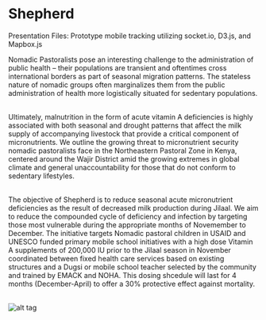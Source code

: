 # Shepherd

Presentation Files: Prototype mobile tracking utilizing socket.io, D3.js, and Mapbox.js

Nomadic Pastoralists pose an interesting challenge to the administration of public health – their populations are transient and oftentimes cross international borders as part of seasonal migration patterns. The stateless nature of nomadic groups often marginalizes them from the public administration of health more logistically situated for sedentary populations.<br/><br/>

Ultimately, malnutrition in the form of acute vitamin A deficiencies is highly associated with both seasonal and drought patterns that affect the milk supply of accompanying livestock that provide a critical component of micronutrients. We outline the growing threat to micronutrient security nomadic pastoralists face in the Northeastern Pastoral Zone in Kenya, centered around the Wajir District amid the growing extremes in global climate and general unaccountability for those that do not conform to sedentary lifestyles.<br/><br/>

The objective of Shepherd is to reduce seasonal acute micronutrient deficiencies as the result of decreased milk production during Jilaal. We aim to reduce the compounded cycle of deficiency and infection by targeting those most vulnerable during the appropriate months of Novemember to December. The initiative targets Nomadic pastoral children in USAID and UNESCO funded primary mobile school initiatives with a high dose Vitamin A supplements of 200,000 IU prior to the Jilaal season in November coordinated between fixed health care services based on existing structures and a Dugsi or mobile school teacher selected by the community and trained by EMACK and NOHA. This dosing shcedule will last for 4 months (December-April) to offer a 30% protective effect against mortality. <br/><br/>

![alt tag](http://studio2394.com/shepherd.png)
